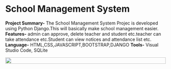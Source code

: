 
# School Management System

**Project Summary-** The School Management System Projec is developed
using Python Django.This will basically make school management easier.  <br />
**Features-** admin can approve, delete teacher and student etc.teacher
can take attendance etc.Student can view notices and attendance list etc. <br />
**Language-** HTML,CSS,JAVASCRIPT,BOOTSTRAP,DJANGO
**Tools-** Visual Studio Code, SQLite 

<div align="center">
  <div style="display: flex; flex-wrap: wrap; gap: 16px">
<img width="100%" src="https://firebasestorage.googleapis.com/v0/b/pushnotification-c88ba.appspot.com/o/sp1.JPG?alt=media&token=ac5944ff-10e6-4db8-aa58-ab3bcf0c8cfd"/>
  </div>
</div>
